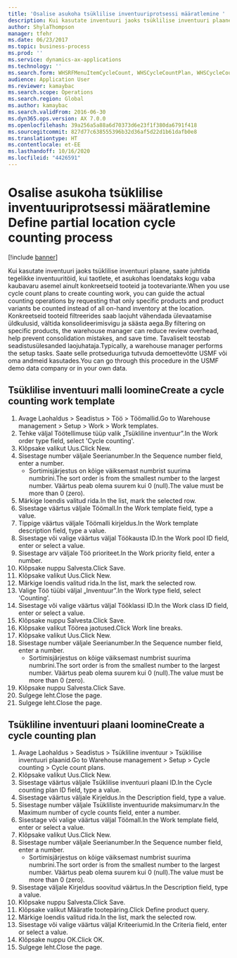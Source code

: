 ```yaml
---
title: 'Osalise asukoha tsüklilise inventuuriprotsessi määratlemine '
description: Kui kasutate inventuuri jaoks tsüklilise inventuuri plaane, saate juhtida tegelikke inventuuritöid, kui taotlete, et asukohas loendataks kogu vaba kaubavaru asemel ainult konkreetseid tooteid ja tootevariante.
author: ShylaThompson
manager: tfehr
ms.date: 06/23/2017
ms.topic: business-process
ms.prod: ''
ms.service: dynamics-ax-applications
ms.technology: ''
ms.search.form: WHSRFMenuItemCycleCount, WHSCycleCountPlan, WHSCycleCountPlanListPage, WHSWorkTemplateTable
audience: Application User
ms.reviewer: kamaybac
ms.search.scope: Operations
ms.search.region: Global
ms.author: kamaybac
ms.search.validFrom: 2016-06-30
ms.dyn365.ops.version: AX 7.0.0
ms.openlocfilehash: 39a256a5a88a6d70373d6e23f1f380da6791f418
ms.sourcegitcommit: 827d77c638555396b32d36af5d22d1b61dafb0e8
ms.translationtype: HT
ms.contentlocale: et-EE
ms.lasthandoff: 10/16/2020
ms.locfileid: "4426591"
---
```

# <a name="define-partial-location-cycle-counting-process"></a><span data-ttu-id="65bcc-103">Osalise asukoha tsüklilise inventuuriprotsessi määratlemine </span><span class="sxs-lookup"><span data-stu-id="65bcc-103">Define partial location cycle counting process</span></span> 

[!include [banner](../../includes/banner.md)]

<span data-ttu-id="65bcc-104">Kui kasutate inventuuri jaoks tsüklilise inventuuri plaane, saate juhtida tegelikke inventuuritöid, kui taotlete, et asukohas loendataks kogu vaba kaubavaru asemel ainult konkreetseid tooteid ja tootevariante.</span><span class="sxs-lookup"><span data-stu-id="65bcc-104">When you use cycle count plans to create counting work, you can guide the actual counting operations by requesting that only specific products and product variants be counted instead of all on-hand inventory at the location.</span></span> <span data-ttu-id="65bcc-105">Konkreetseid tooteid filtreerides saab laojuht vähendada ülevaatamise üldkulusid, vältida konsolideerimisvigu ja säästa aega.</span><span class="sxs-lookup"><span data-stu-id="65bcc-105">By filtering on specific products, the warehouse manager can reduce review overhead, help prevent consolidation mistakes, and save time.</span></span> <span data-ttu-id="65bcc-106">Tavaliselt teostab seadistusülesanded laojuhataja.</span><span class="sxs-lookup"><span data-stu-id="65bcc-106">Typically, a warehouse manager performs the setup tasks.</span></span> <span data-ttu-id="65bcc-107">Saate selle protseduuriga tutvuda demoettevõtte USMF või oma andmeid kasutades.</span><span class="sxs-lookup"><span data-stu-id="65bcc-107">You can go through this procedure in the USMF demo data company or in your own data.</span></span>


## <a name="create-a-cycle-counting-work-template"></a><span data-ttu-id="65bcc-108">Tsüklilise inventuuri malli loomine</span><span class="sxs-lookup"><span data-stu-id="65bcc-108">Create a cycle counting work template</span></span>
1. <span data-ttu-id="65bcc-109">Avage Laohaldus > Seadistus > Töö > Töömallid.</span><span class="sxs-lookup"><span data-stu-id="65bcc-109">Go to Warehouse management > Setup > Work > Work templates.</span></span>
2. <span data-ttu-id="65bcc-110">Tehke väljal Töötellimuse tüüp valik „Tsükliline inventuur”.</span><span class="sxs-lookup"><span data-stu-id="65bcc-110">In the Work order type field, select 'Cycle counting'.</span></span>
3. <span data-ttu-id="65bcc-111">Klõpsake valikut Uus.</span><span class="sxs-lookup"><span data-stu-id="65bcc-111">Click New.</span></span>
4. <span data-ttu-id="65bcc-112">Sisestage number väljale Seerianumber.</span><span class="sxs-lookup"><span data-stu-id="65bcc-112">In the Sequence number field, enter a number.</span></span>
    * <span data-ttu-id="65bcc-113">Sortimisjärjestus on kõige väiksemast numbrist suurima numbrini.</span><span class="sxs-lookup"><span data-stu-id="65bcc-113">The sort order is from the smallest number to the largest number.</span></span> <span data-ttu-id="65bcc-114">Väärtus peab olema suurem kui 0 (null).</span><span class="sxs-lookup"><span data-stu-id="65bcc-114">The value must be more than 0 (zero).</span></span>  
5. <span data-ttu-id="65bcc-115">Märkige loendis valitud rida.</span><span class="sxs-lookup"><span data-stu-id="65bcc-115">In the list, mark the selected row.</span></span>
6. <span data-ttu-id="65bcc-116">Sisestage väärtus väljale Töömall.</span><span class="sxs-lookup"><span data-stu-id="65bcc-116">In the Work template field, type a value.</span></span>
7. <span data-ttu-id="65bcc-117">Tippige väärtus väljale Töömalli kirjeldus.</span><span class="sxs-lookup"><span data-stu-id="65bcc-117">In the Work template description field, type a value.</span></span>
8. <span data-ttu-id="65bcc-118">Sisestage või valige väärtus väljal Töökausta ID.</span><span class="sxs-lookup"><span data-stu-id="65bcc-118">In the Work pool ID field, enter or select a value.</span></span>
9. <span data-ttu-id="65bcc-119">Sisestage arv väljale Töö prioriteet.</span><span class="sxs-lookup"><span data-stu-id="65bcc-119">In the Work priority field, enter a number.</span></span>
10. <span data-ttu-id="65bcc-120">Klõpsake nuppu Salvesta.</span><span class="sxs-lookup"><span data-stu-id="65bcc-120">Click Save.</span></span>
11. <span data-ttu-id="65bcc-121">Klõpsake valikut Uus.</span><span class="sxs-lookup"><span data-stu-id="65bcc-121">Click New.</span></span>
12. <span data-ttu-id="65bcc-122">Märkige loendis valitud rida.</span><span class="sxs-lookup"><span data-stu-id="65bcc-122">In the list, mark the selected row.</span></span>
13. <span data-ttu-id="65bcc-123">Valige Töö tüübi väljal „Inventuur”.</span><span class="sxs-lookup"><span data-stu-id="65bcc-123">In the Work type field, select 'Counting'.</span></span>
14. <span data-ttu-id="65bcc-124">Sisestage või valige väärtus väljal Tööklassi ID.</span><span class="sxs-lookup"><span data-stu-id="65bcc-124">In the Work class ID field, enter or select a value.</span></span>
15. <span data-ttu-id="65bcc-125">Klõpsake nuppu Salvesta.</span><span class="sxs-lookup"><span data-stu-id="65bcc-125">Click Save.</span></span>
16. <span data-ttu-id="65bcc-126">Klõpsake valikut Töörea jaotused.</span><span class="sxs-lookup"><span data-stu-id="65bcc-126">Click Work line breaks.</span></span>
17. <span data-ttu-id="65bcc-127">Klõpsake valikut Uus.</span><span class="sxs-lookup"><span data-stu-id="65bcc-127">Click New.</span></span>
18. <span data-ttu-id="65bcc-128">Sisestage number väljale Seerianumber.</span><span class="sxs-lookup"><span data-stu-id="65bcc-128">In the Sequence number field, enter a number.</span></span>
    * <span data-ttu-id="65bcc-129">Sortimisjärjestus on kõige väiksemast numbrist suurima numbrini.</span><span class="sxs-lookup"><span data-stu-id="65bcc-129">The sort order is from the smallest number to the largest number.</span></span> <span data-ttu-id="65bcc-130">Väärtus peab olema suurem kui 0 (null).</span><span class="sxs-lookup"><span data-stu-id="65bcc-130">The value must be more than 0 (zero).</span></span>  
19. <span data-ttu-id="65bcc-131">Klõpsake nuppu Salvesta.</span><span class="sxs-lookup"><span data-stu-id="65bcc-131">Click Save.</span></span>
20. <span data-ttu-id="65bcc-132">Sulgege leht.</span><span class="sxs-lookup"><span data-stu-id="65bcc-132">Close the page.</span></span>
21. <span data-ttu-id="65bcc-133">Sulgege leht.</span><span class="sxs-lookup"><span data-stu-id="65bcc-133">Close the page.</span></span>

## <a name="create-a-cycle-counting-plan"></a><span data-ttu-id="65bcc-134">Tsükliline inventuuri plaani loomine</span><span class="sxs-lookup"><span data-stu-id="65bcc-134">Create a cycle counting plan</span></span>
1. <span data-ttu-id="65bcc-135">Avage Laohaldus > Seadistus > Tsükliline inventuur > Tsüklilise inventuuri plaanid.</span><span class="sxs-lookup"><span data-stu-id="65bcc-135">Go to Warehouse management > Setup > Cycle counting > Cycle count plans.</span></span>
2. <span data-ttu-id="65bcc-136">Klõpsake valikut Uus.</span><span class="sxs-lookup"><span data-stu-id="65bcc-136">Click New.</span></span>
3. <span data-ttu-id="65bcc-137">Sisestage väärtus väljale Tsüklilise inventuuri plaani ID.</span><span class="sxs-lookup"><span data-stu-id="65bcc-137">In the Cycle counting plan ID field, type a value.</span></span>
4. <span data-ttu-id="65bcc-138">Sisestage väärtus väljale Kirjeldus.</span><span class="sxs-lookup"><span data-stu-id="65bcc-138">In the Description field, type a value.</span></span>
5. <span data-ttu-id="65bcc-139">Sisestage number väljale Tsükliliste inventuuride maksimumarv.</span><span class="sxs-lookup"><span data-stu-id="65bcc-139">In the Maximum number of cycle counts field, enter a number.</span></span>
6. <span data-ttu-id="65bcc-140">Sisestage või valige väärtus väljal Töömall.</span><span class="sxs-lookup"><span data-stu-id="65bcc-140">In the Work template field, enter or select a value.</span></span>
7. <span data-ttu-id="65bcc-141">Klõpsake valikut Uus.</span><span class="sxs-lookup"><span data-stu-id="65bcc-141">Click New.</span></span>
8. <span data-ttu-id="65bcc-142">Sisestage number väljale Seerianumber.</span><span class="sxs-lookup"><span data-stu-id="65bcc-142">In the Sequence number field, enter a number.</span></span>
    * <span data-ttu-id="65bcc-143">Sortimisjärjestus on kõige väiksemast numbrist suurima numbrini.</span><span class="sxs-lookup"><span data-stu-id="65bcc-143">The sort order is from the smallest number to the largest number.</span></span> <span data-ttu-id="65bcc-144">Väärtus peab olema suurem kui 0 (null).</span><span class="sxs-lookup"><span data-stu-id="65bcc-144">The value must be more than 0 (zero).</span></span>  
9. <span data-ttu-id="65bcc-145">Sisestage väljale Kirjeldus soovitud väärtus.</span><span class="sxs-lookup"><span data-stu-id="65bcc-145">In the Description field, type a value.</span></span>
10. <span data-ttu-id="65bcc-146">Klõpsake nuppu Salvesta.</span><span class="sxs-lookup"><span data-stu-id="65bcc-146">Click Save.</span></span>
11. <span data-ttu-id="65bcc-147">Klõpsake valikut Määratle tootepäring.</span><span class="sxs-lookup"><span data-stu-id="65bcc-147">Click Define product query.</span></span>
12. <span data-ttu-id="65bcc-148">Märkige loendis valitud rida.</span><span class="sxs-lookup"><span data-stu-id="65bcc-148">In the list, mark the selected row.</span></span>
13. <span data-ttu-id="65bcc-149">Sisestage või valige väärtus väljal Kriteeriumid.</span><span class="sxs-lookup"><span data-stu-id="65bcc-149">In the Criteria field, enter or select a value.</span></span>
14. <span data-ttu-id="65bcc-150">Klõpsake nuppu OK.</span><span class="sxs-lookup"><span data-stu-id="65bcc-150">Click OK.</span></span>
15. <span data-ttu-id="65bcc-151">Sulgege leht.</span><span class="sxs-lookup"><span data-stu-id="65bcc-151">Close the page.</span></span>

